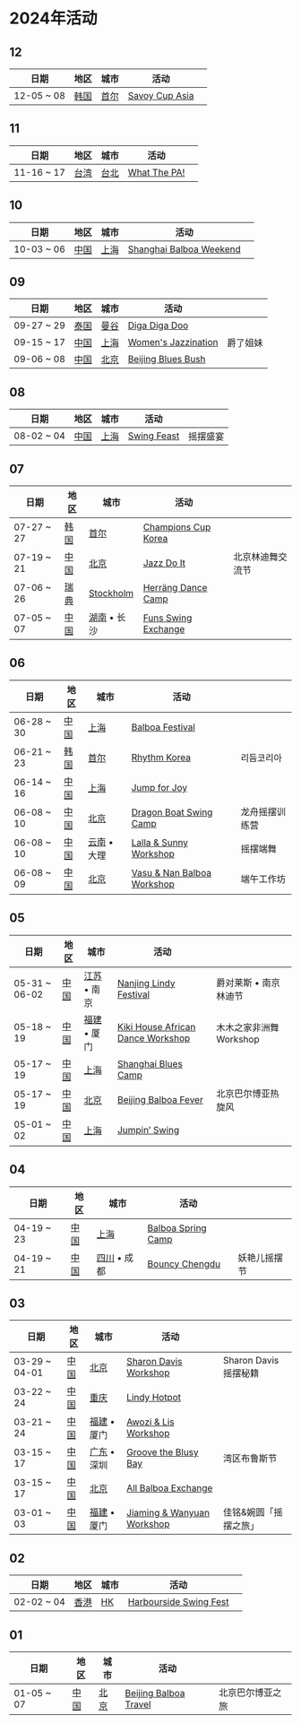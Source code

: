 # 2024年活动

## 12

| 日期 | 地区 | 城市 | 活动 | |
| --- | --- | --- | --- | --- |
| 12-05 ~ 08 | [韩国](ko_KR/index.md) | [首尔](ko_KR/Seoul.md) | [Savoy Cup Asia](ko_KR/savoy-cup-asia.md) |  |

## 11

| 日期 | 地区 | 城市 | 活动 | |
| --- | --- | --- | --- | --- |
| 11-16 ~ 17 | [台湾](zh_TW/index.md) | [台北](zh_TW/Taipei.md) | [What The PA!](zh_TW/what-the-pa.md) |  |

## 10

| 日期 | 地区 | 城市 | 活动 | |
| --- | --- | --- | --- | --- |
| 10-03 ~ 06 | [中国](zh_CN/index.md) | [上海](zh_CN/Shanghai.md) | [Shanghai Balboa Weekend](zh_CN/shanghai-balboa-weekend.md) |  |

## 09

| 日期 | 地区 | 城市 | 活动 | |
| --- | --- | --- | --- | --- |
| 09-27 ~ 29 | [泰国](th_TH/index.md) | [曼谷](th_TH/Bangkok.md) | [Diga Diga Doo](th_TH/diga-diga-doo.md) |  |
| 09-15 ~ 17 | [中国](zh_CN/index.md) | [上海](zh_CN/Shanghai.md) | [Women's Jazzination](zh_CN/womens-jazzination.md) | 爵了姐妹 |
| 09-06 ~ 08 | [中国](zh_CN/index.md) | [北京](zh_CN/Beijing.md) | [Beijing Blues Bush](zh_CN/beijing-blues-bush.md) |  |

## 08

| 日期 | 地区 | 城市 | 活动 | |
| --- | --- | --- | --- | --- |
| 08-02 ~ 04 | [中国](zh_CN/index.md) | [上海](zh_CN/Shanghai.md) | [Swing Feast](zh_CN/swing-feast.md) | 摇摆盛宴 |

## 07

| 日期 | 地区 | 城市 | 活动 | |
| --- | --- | --- | --- | --- |
| 07-27 ~ 27 | [韩国](ko_KR/index.md) | [首尔](ko_KR/Seoul.md) | [Champions Cup Korea](ko_KR/champions-cup-korea.md) |  |
| 07-19 ~ 21 | [中国](zh_CN/index.md) | [北京](zh_CN/Beijing.md) | [Jazz Do It](zh_CN/jazz-do-it.md) | 北京林迪舞交流节 |
| 07-06 ~ 26 | [瑞典](sv_SE/index.md) | [Stockholm](sv_SE/Stockholm.md) | [Herräng Dance Camp](sv_SE/herrang-dance-camp.md) |  |
| 07-05 ~ 07 | [中国](zh_CN/index.md) | [湖南](zh_CN/Hunan.md) • 长沙 | [Funs Swing Exchange](zh_CN/funs-swing-exchange.md) |  |

## 06

| 日期 | 地区 | 城市 | 活动 | |
| --- | --- | --- | --- | --- |
| 06-28 ~ 30 | [中国](zh_CN/index.md) | [上海](zh_CN/Shanghai.md) | [Balboa Festival](zh_CN/balboa-festival.md) |  |
| 06-21 ~ 23 | [韩国](ko_KR/index.md) | [首尔](ko_KR/Seoul.md) | [Rhythm Korea](ko_KR/rhythm-korea.md) | 리듬코리아 |
| 06-14 ~ 16 | [中国](zh_CN/index.md) | [上海](zh_CN/Shanghai.md) | [Jump for Joy](zh_CN/jump-for-joy.md) |  |
| 06-08 ~ 10 | [中国](zh_CN/index.md) | [北京](zh_CN/Beijing.md) | [Dragon Boat Swing Camp](zh_CN/dragon-boat-swing-camp.md) | 龙舟摇摆训练营 |
| 06-08 ~ 10 | [中国](zh_CN/index.md) | [云南](zh_CN/Yunnan.md) • 大理 | [Lalla & Sunny Workshop](zh_CN/dali-lalla-n-sunny-workshop.md) | 摇摆端舞 |
| 06-08 ~ 09 | [中国](zh_CN/index.md) | [北京](zh_CN/Beijing.md) | [Vasu & Nan Balboa Workshop](zh_CN/vasu-n-nan-balboa-workshop.md) | 端午工作坊 |

## 05

| 日期 | 地区 | 城市 | 活动 | |
| --- | --- | --- | --- | --- |
| 05-31 ~ 06-02 | [中国](zh_CN/index.md) | [江苏](zh_CN/Jiangsu.md) • 南京 | [Nanjing Lindy Festival](zh_CN/nanjing-lindy-festival.md) | 爵对莱斯 • 南京林迪节 |
| 05-18 ~ 19 | [中国](zh_CN/index.md) | [福建](zh_CN/Fujian.md) • 厦门 | [Kiki House African Dance Workshop](zh_CN/xiamen-kiki-house-african-dance-workshop.md) | 木木之家非洲舞 Workshop |
| 05-17 ~ 19 | [中国](zh_CN/index.md) | [上海](zh_CN/Shanghai.md) | [Shanghai Blues Camp](zh_CN/shanghai-blues-camp.md) |  |
| 05-17 ~ 19 | [中国](zh_CN/index.md) | [北京](zh_CN/Beijing.md) | [Beijing Balboa Fever](zh_CN/beijing-balboa-fever.md) | 北京巴尔博亚热旋风 |
| 05-01 ~ 02 | [中国](zh_CN/index.md) | [上海](zh_CN/Shanghai.md) | [Jumpin’ Swing](zh_CN/jumping-swing.md) |  |

## 04

| 日期 | 地区 | 城市 | 活动 | |
| --- | --- | --- | --- | --- |
| 04-19 ~ 23 | [中国](zh_CN/index.md) | [上海](zh_CN/Shanghai.md) | [Balboa Spring Camp](zh_CN/balboa-spring-camp.md) |  |
| 04-19 ~ 21 | [中国](zh_CN/index.md) | [四川](zh_CN/Sichuan.md) • 成都 | [Bouncy Chengdu](zh_CN/bouncy-chengdu.md) | 妖艳儿摇摆节 |

## 03

| 日期 | 地区 | 城市 | 活动 | |
| --- | --- | --- | --- | --- |
| 03-29 ~ 04-01 | [中国](zh_CN/index.md) | [北京](zh_CN/Beijing.md) | [Sharon Davis Workshop](zh_CN/beijing-sharon-davis-workshop.md) | Sharon Davis 摇摆秘籍 |
| 03-22 ~ 24 | [中国](zh_CN/index.md) | [重庆](zh_CN/Chongqing.md) | [Lindy Hotpot](zh_CN/lindy-hotpot.md) |  |
| 03-21 ~ 24 | [中国](zh_CN/index.md) | [福建](zh_CN/Fujian.md) • 厦门 | [Awozi & Lis Workshop](zh_CN/xiamen-awozi-n-lis-workshop.md) |  |
| 03-15 ~ 17 | [中国](zh_CN/index.md) | [广东](zh_CN/Guangdong.md) • 深圳 | [Groove the Blusy Bay](zh_CN/groove-the-blusy-bay.md) | 湾区布鲁斯节 |
| 03-15 ~ 17 | [中国](zh_CN/index.md) | [北京](zh_CN/Beijing.md) | [All Balboa Exchange](zh_CN/all-balboa-exchange.md) |  |
| 03-01 ~ 03 | [中国](zh_CN/index.md) | [福建](zh_CN/Fujian.md) • 厦门 | [Jiaming & Wanyuan Workshop](zh_CN/xiamen-jiaming-n-wanyuan-workshop.md) | 佳铭&婉圆「摇摆之旅」 |

## 02

| 日期 | 地区 | 城市 | 活动 | |
| --- | --- | --- | --- | --- |
| 02-02 ~ 04 | [香港](zh_HK/index.md) | [HK](zh_HK/HK.md) | [Harbourside Swing Fest](zh_HK/harbourside-swing-fest.md) |  |

## 01

| 日期 | 地区 | 城市 | 活动 | |
| --- | --- | --- | --- | --- |
| 01-05 ~ 07 | [中国](zh_CN/index.md) | [北京](zh_CN/Beijing.md) | [Beijing Balboa Travel](zh_CN/beijing-balboa-travel.md) | 北京巴尔博亚之旅 |
